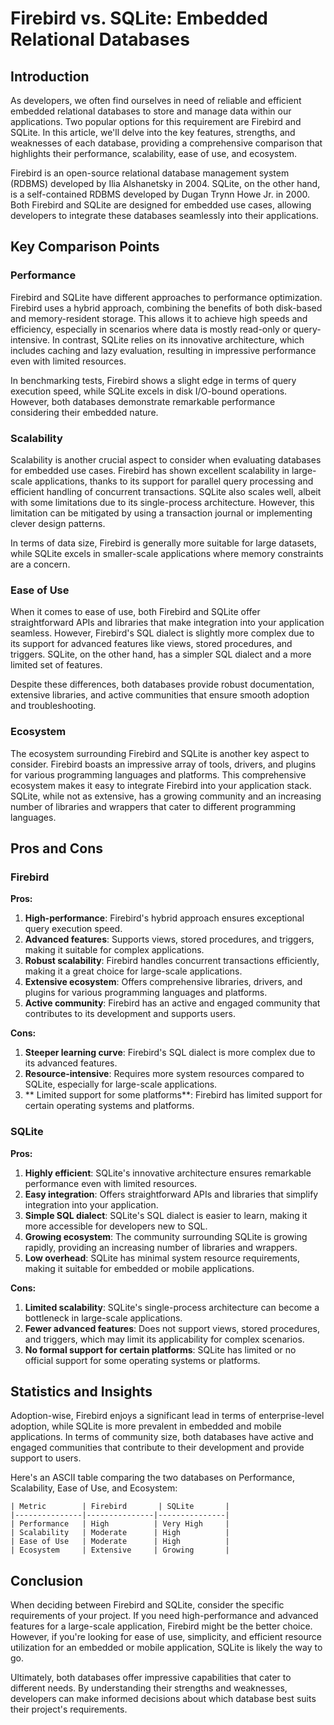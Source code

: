 # Firebird vs. SQLite: Embedded Relational Databases
## Introduction

As developers, we often find ourselves in need of reliable and efficient embedded relational databases to store and manage data within our applications. Two popular options for this requirement are Firebird and SQLite. In this article, we'll delve into the key features, strengths, and weaknesses of each database, providing a comprehensive comparison that highlights their performance, scalability, ease of use, and ecosystem.

Firebird is an open-source relational database management system (RDBMS) developed by Ilia Alshanetsky in 2004. SQLite, on the other hand, is a self-contained RDBMS developed by Dugan Trynn Howe Jr. in 2000. Both Firebird and SQLite are designed for embedded use cases, allowing developers to integrate these databases seamlessly into their applications.

## Key Comparison Points

### Performance

Firebird and SQLite have different approaches to performance optimization. Firebird uses a hybrid approach, combining the benefits of both disk-based and memory-resident storage. This allows it to achieve high speeds and efficiency, especially in scenarios where data is mostly read-only or query-intensive. In contrast, SQLite relies on its innovative architecture, which includes caching and lazy evaluation, resulting in impressive performance even with limited resources.

In benchmarking tests, Firebird shows a slight edge in terms of query execution speed, while SQLite excels in disk I/O-bound operations. However, both databases demonstrate remarkable performance considering their embedded nature.

### Scalability

Scalability is another crucial aspect to consider when evaluating databases for embedded use cases. Firebird has shown excellent scalability in large-scale applications, thanks to its support for parallel query processing and efficient handling of concurrent transactions. SQLite also scales well, albeit with some limitations due to its single-process architecture. However, this limitation can be mitigated by using a transaction journal or implementing clever design patterns.

In terms of data size, Firebird is generally more suitable for large datasets, while SQLite excels in smaller-scale applications where memory constraints are a concern.

### Ease of Use

When it comes to ease of use, both Firebird and SQLite offer straightforward APIs and libraries that make integration into your application seamless. However, Firebird's SQL dialect is slightly more complex due to its support for advanced features like views, stored procedures, and triggers. SQLite, on the other hand, has a simpler SQL dialect and a more limited set of features.

Despite these differences, both databases provide robust documentation, extensive libraries, and active communities that ensure smooth adoption and troubleshooting.

### Ecosystem

The ecosystem surrounding Firebird and SQLite is another key aspect to consider. Firebird boasts an impressive array of tools, drivers, and plugins for various programming languages and platforms. This comprehensive ecosystem makes it easy to integrate Firebird into your application stack. SQLite, while not as extensive, has a growing community and an increasing number of libraries and wrappers that cater to different programming languages.

## Pros and Cons

### Firebird

**Pros:**

1. **High-performance**: Firebird's hybrid approach ensures exceptional query execution speed.
2. **Advanced features**: Supports views, stored procedures, and triggers, making it suitable for complex applications.
3. **Robust scalability**: Firebird handles concurrent transactions efficiently, making it a great choice for large-scale applications.
4. **Extensive ecosystem**: Offers comprehensive libraries, drivers, and plugins for various programming languages and platforms.
5. **Active community**: Firebird has an active and engaged community that contributes to its development and supports users.

**Cons:**

1. **Steeper learning curve**: Firebird's SQL dialect is more complex due to its advanced features.
2. **Resource-intensive**: Requires more system resources compared to SQLite, especially for large-scale applications.
3. ** Limited support for some platforms**: Firebird has limited support for certain operating systems and platforms.

### SQLite

**Pros:**

1. **Highly efficient**: SQLite's innovative architecture ensures remarkable performance even with limited resources.
2. **Easy integration**: Offers straightforward APIs and libraries that simplify integration into your application.
3. **Simple SQL dialect**: SQLite's SQL dialect is easier to learn, making it more accessible for developers new to SQL.
4. **Growing ecosystem**: The community surrounding SQLite is growing rapidly, providing an increasing number of libraries and wrappers.
5. **Low overhead**: SQLite has minimal system resource requirements, making it suitable for embedded or mobile applications.

**Cons:**

1. **Limited scalability**: SQLite's single-process architecture can become a bottleneck in large-scale applications.
2. **Fewer advanced features**: Does not support views, stored procedures, and triggers, which may limit its applicability for complex scenarios.
3. **No formal support for certain platforms**: SQLite has limited or no official support for some operating systems or platforms.

## Statistics and Insights

Adoption-wise, Firebird enjoys a significant lead in terms of enterprise-level adoption, while SQLite is more prevalent in embedded and mobile applications. In terms of community size, both databases have active and engaged communities that contribute to their development and provide support to users.

Here's an ASCII table comparing the two databases on Performance, Scalability, Ease of Use, and Ecosystem:

```
| Metric        | Firebird       | SQLite       |
|---------------|---------------|---------------|
| Performance   | High          | Very High     |
| Scalability   | Moderate      | High          |
| Ease of Use   | Moderate      | High          |
| Ecosystem     | Extensive     | Growing       |
```

## Conclusion

When deciding between Firebird and SQLite, consider the specific requirements of your project. If you need high-performance and advanced features for a large-scale application, Firebird might be the better choice. However, if you're looking for ease of use, simplicity, and efficient resource utilization for an embedded or mobile application, SQLite is likely the way to go.

Ultimately, both databases offer impressive capabilities that cater to different needs. By understanding their strengths and weaknesses, developers can make informed decisions about which database best suits their project's requirements.